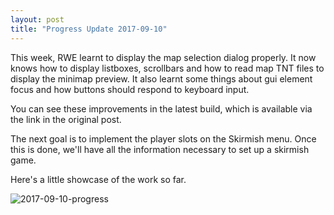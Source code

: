 ```yaml
---
layout: post
title: "Progress Update 2017-09-10"
---
```

This week, RWE learnt to display the map selection dialog properly. It now knows how to display listboxes, scrollbars and how to read map TNT files to display the minimap preview. It also learnt some things about gui element focus and how buttons should respond to keyboard input.

You can see these improvements in the latest build, which is available via the link in the original post.

The next goal is to implement the player slots on the Skirmish menu. Once this is done, we'll have all the information necessary to set up a skirmish game.

Here's a little showcase of the work so far.

![2017-09-10-progress](/pics/progress-2017-09-10.gif)
